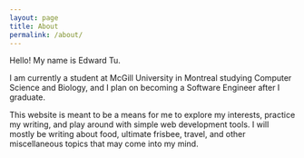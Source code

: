 ```yaml
---
layout: page
title: About
permalink: /about/
---
```


Hello! My name is Edward Tu.

I am currently a student at McGill University in Montreal studying Computer Science and Biology, and I plan on becoming a Software Engineer after I graduate.

This website is meant to be a means for me to explore my interests, practice my writing, and play around with simple web development tools. I will mostly be writing about food, ultimate frisbee, travel, and other miscellaneous topics that may come into my mind.